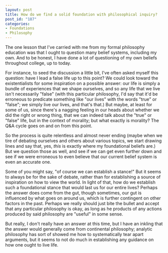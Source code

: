 ```yaml
--- 
layout: post
title: How do we find a solid foundation with philosophical inquiry?
post_id: "187"
categories:
- Foundations
- Philosophy
---
```

The one lesson that I've carried with me from my formal philosophy education was that I ought to question many belief systems, including my own.  And to be honest, I have done a lot of questioning of my own beliefs throughout college, up to today.

For instance, to seed the discussion a little bit, I've often asked myself this question: have I lead a false life up to this point?  We could look toward the existentialists for some inspiration on a possible answer: our life is simply a bundle of experiences that we shape ourselves, and so any life that we live isn't necessarily "false" (with this particular philosophy, I'd say that it'd be erroneous to predicate something like "our lives" with the words "true" or "false"; we simply live our lives, and that's that.)  But maybe, at least for some of us, since there's a nagging feeling in our heads about whether we did the right or wrong thing, that we can indeed talk about the "true" or "false" life, but in the context of morality; but what exactly is morality?  The Q&A cycle goes on and on from this point.

So the process is quite relentless and almost never ending (maybe when we tire of debating ourselves and others about various topics, we start drawing lines and say that, yes, <em>this</em> is exactly where my foundational beliefs are.)  But we question those as well, and see if we can get even further down and see if we were erroneous to even believe that our current belief system is even an accurate one.

Some of you might say, "of course we can establish a stance!"  But it seems to always be for the sake of debate, rather than for establishing a source of inspiration on how to view the world.  In light of that, how do we establish such a foundational stance that would last us for our entire lives?  Perhaps the answer does come from the gut, though sometimes, our gut is influenced by what goes on around us, which is further contingent on other factors in the past.  Perhaps we really should just bite the bullet and accept that any particular philosophy is okay, as long as he products of any actions produced by said philosophy are "useful" in some sense.

But really, I don't really have an answer at this time, but I have an inkling that the answer would generally come from continental philosophy; analytic philosophy has sort of showed me how to systematically tear apart arguments, but it seems to not do much in establishing any guidance on how one ought to live life.   
